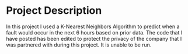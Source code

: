 # Project Description
In this project I used a K-Nearest Neighbors Algorithm to predict when a fault would occur in the next 6 hours based on prior data. 
The code that I have posted has been edited to protect the privacy of the company that I was partnered with during this project. 
It is unable to be run. 
